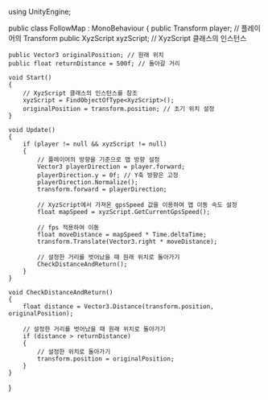 using UnityEngine;

public class FollowMap : MonoBehaviour
{
    public Transform player; // 플레이어의 Transform
    public XyzScript xyzScript; // XyzScript 클래스의 인스턴스

    public Vector3 originalPosition; // 원래 위치
    public float returnDistance = 500f; // 돌아갈 거리

    void Start()
    {
        // XyzScript 클래스의 인스턴스를 참조
        xyzScript = FindObjectOfType<XyzScript>();
        originalPosition = transform.position; // 초기 위치 설정
    }

    void Update()
    {
        if (player != null && xyzScript != null)
        {
            // 플레이어의 방향을 기준으로 맵 방향 설정
            Vector3 playerDirection = player.forward;
            playerDirection.y = 0f; // Y축 방향은 고정
            playerDirection.Normalize();
            transform.forward = playerDirection;

            // XyzScript에서 가져온 gpsSpeed 값을 이용하여 맵 이동 속도 설정
            float mapSpeed = xyzScript.GetCurrentGpsSpeed();

            // fps 적용하여 이동
            float moveDistance = mapSpeed * Time.deltaTime;
            transform.Translate(Vector3.right * moveDistance);

            // 설정한 거리를 벗어났을 때 원래 위치로 돌아가기
            CheckDistanceAndReturn();
        }
    }

    void CheckDistanceAndReturn()
    {
        float distance = Vector3.Distance(transform.position, originalPosition);

        // 설정한 거리를 벗어났을 때 원래 위치로 돌아가기
        if (distance > returnDistance)
        {
            // 설정한 위치로 돌아가기
            transform.position = originalPosition;
        }
    }
}